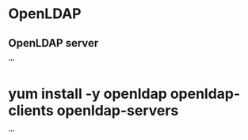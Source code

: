 # OpenLDAP

## OpenLDAP server

'''
#  yum install -y openldap openldap-clients openldap-servers
'''


